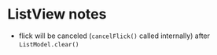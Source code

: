 # ListView notes
* flick will be canceled (`cancelFlick()` called internally) after `ListModel.clear()`
